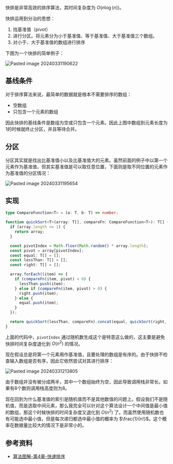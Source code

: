 快排是非常高效的排序算法，其时间复杂度为 $O(n\log(n))$。

快排运用到分治的思想：

1. 找基准值（pivot）
2. 进行分区。将元素分为小于基准值、等于基准值、大于基准值三个数组。
3. 对小于、大于基准值的数组进行排序

下图为一个快排的简单例子：

![Pasted image 20240331190622](https://cdn.luohuidong.cn/Pasted%20image%2020240331190622.png)

## 基线条件

对于排序算法来说，最简单的数据就是根本不需要排序的数组：

- 空数组
- 只包含一个元素的数组

因此快排的基线条件是数组为空或只包含一个元素。因此上图中数组到元素长度为1的时候就终止分区，并且等待合并。

## 分区

分区其实就是找出比基准值小以及比基准值大的元素。虽然前面的例子中以第一个元素作为基准值，但其实基准值是可以取任意位置，下面则是取不同位置的元素作为基准值的分区情况：




![Pasted image 20240331195654](https://cdn.luohuidong.cn/Pasted%20image%2020240331195654.png)

## 实现

```ts
type CompareFunction<T> = (a: T, b: T) => number;

function quickSort<T>(array: T[], compareFn: CompareFunction<T>): T[] {
  if (array.length <= 1) {
    return array;
  }

  const pivotIndex = Math.floor(Math.random() * array.length);
  const pivot = array[pivotIndex];
  const equal: T[] = [];
  const lessThan: T[] = [];
  const right: T[] = [];

  array.forEach((item) => {
    if (compareFn(item, pivot) < 0) {
      lessThan.push(item);
    } else if (compareFn(item, pivot) > 0) {
      right.push(item);
    } else {
      equal.push(item);
    }
  });

  return quickSort(lessThan, compareFn).concat(equal, quickSort(right, compareFn));
}
```

上面的代码中，`pivotIndex` 通过随机数生成这个是特意这么做的，这主要是避免快排时间复杂度退化到 $O(n^{2})$ 的情况。

现在假设总是将第一个元素用作基准值，且要处理的数组是有序的。由于快排不检查输入数组是否有序，因此它依然尝试对其进行排序：

![Pasted image 20240331213805](https://cdn.luohuidong.cn/Pasted%20image%2020240331213805.png)

由于数组并没有被分成两半，其中一个数组始终为空，因此导致调用栈非常长。如果有8个数则调用栈高度则为8。

现在回到为什么基准值的索引是随机值而不是其他数值的问题上。假设我们不是随机值，而是选取中间元素，那么我完全可以针对这个算法设计一个中间值是最小值的数组，那这个时候快排的时间复杂度又退化到 $O(n^{2})$ 了。而虽然使用随机数也有可能选中最小值，但是每次递归都选中最小值的概率为 $\frac{1}{n!}$。这个概率在数据量比较大的情况下是非常小的。

## 参考资料

- [算法图解-第4章-快速排序](https://www.ituring.com.cn/book/tupubarticle/13077?bookID=1864&type=tubook&subject=%E7%AC%AC%204%20%E7%AB%A0%E3%80%80%E5%BF%AB%E9%80%9F%E6%8E%92%E5%BA%8F)